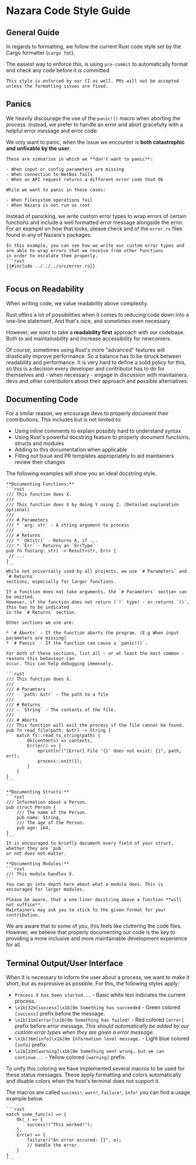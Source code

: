 # Nazara Code Style Guide

## General Guide

In regards to formatting, we follow the current Rust code style set by the Cargo formatter (`cargo fmt`).

The easiest way to enforce this, is using `pre-commit` to automatically format and check any code before it is committed.

```admonish info 
This style is enforced by our CI as well. PRs will not be accepted unless the formatting issues are fixed.
```

## Panics

We heavily discourage the use of the `panic!()` macro when aborting the process. Instead, we prefer to handle an error
and abort gracefully with a helpful error message and error code.

We only want to panic, when the issue we encounter is **both catastrophic and unfixable by the user**.

~~~admonish example
These are szenarios in which we **don't want to panic**:

- When input or config parameters are missing
- When connection to NetBox fails
- When an API request returns a different error code that Ok

While we want to panic in these cases:

- When filesystem operations fail
- When Nazara is not run as root
~~~

Instead of panicking, we write custom error types to wrap errors of certain functions and include a well formatted error message alongside the error.
For an exampel on how that looks, please check and of the `error.rs` files found in any of Nazara's packages.

~~~admonish example collapsible=true title="Example:`src/publisher/error.rs`"
In this example, you can see how we write our custom error types and are able to wrap errors that we receive from other functions
in order to escalate them properly.
```rust
{{#include ../../../src/error.rs}}
```
~~~

## Focus on Readability

When writing code, we value readability above complexity.

Rust offers a lot of possibilities when it comes to reducing code down into a one-line statement. And that's nice,
and sometimes even necessary.

However, we want to take a **readability first** approach with our codebase. Both to aid maintainability and
increase accessibility for newcomers.

Of course, sometimes using Rust's more "advanced" features will drastically improve performance. So a balance has
to be struck between readability and performance. It is very hard to define a solid policy for this, so 
this is a decision every developer and contributor has to do for themselves and - when necessary - engage
in discussion with maintainers, devs and other contributors about their approach and possible alternatives.

## Documenting Code

For a smilar reason, we encourage devs to properly document their contributions.
This includes but is not limited to:

- Using inline comments to explain possibly hard to understand syntax
- Using Rust's powerful docstring feature to properly document functions, structs and modules
- Adding to this documentation when applicable
- Filling out Issue and PR templates appropriately to aid maintainers review their changes

The following examples will show you an ideal docstring style.

~~~admonish example title="Example: Documenting Functions" collapsible=true
**Documenting Functions:**
```rust
/// This function does X.
///
/// This function does X by doing Y using Z. (Detailed explanation optional)
///
/// # Parameters
/// * `arg: str` - A string argument to process
///
/// # Returns
/// * `Ok(str)` - Returns A, if ...
/// * `Err` - Returns an `ErrType`
pub fn foo(arg: str) -> Result<str, Err> {
 // ...
}
```
While not universally used by all projects, we use `# Parameters` and `# Returns`
sections, especially for larger functions.

If a function does not take arguments, the `# Parameters` section can be omitted.
However, if the function does not return (`!` type) - or returns `()`, this has to be indicated
in the `# Returns` section.

Other sections we use are:

* `# Aborts` - If the function aborts the program. (E.g When input parameters are missing)
* `# Panics` - If the function can cause a `panic!()`.

For both of these sections, list all - or at least the most common - reasons this behaviour can
occur. This can help debugging immensely.

```rust
/// This function does X.
///
/// # Paramters
/// - `path: &str` - The path to a file
///
/// # Returns
/// - `String` - The contents of the file.
///
/// # Aborts
/// This function will exit the process if the file cannot be found.
pub fn read_file(path: &str) -> String {
    match fs::read_to_string(path) {
        Ok(contents) => contents,
        Err(err) => {
            eprintln!("[Error] File '{}' does not exist: {}", path, err);
            process::exit(1);
        }
    }
}
```
~~~

~~~ admonish example title="Example: Documenting Structs" collapsible=true
**Documenting Structs:**
```rust
/// Information about a Person.
pub struct Person {
    /// The name of the Person.
    pub name: String,
    /// The age of the Person.
    pub age: i64,
}
```
It is encouraged to briefly document every field of your struct, whether they are `pub`
or not does not matter.
~~~

~~~ admonish example title="Example: Documenting Modules" collapsible=true
**Documenting Modules:**
```rust
//! This module handles X.
```
You can go into depth here about what a module does. This is encouraged for larger modules.
~~~

~~~admonish hint
Please be aware, that a one-liner docstring above a function **will not suffice**.
Maintainers may ask you to stick to the given format for your contribution.
~~~

We are aware that to some of you, this feels like cluttering the code files.
However, we believe that properly documenting our code is the key to providing a more
inclusive and more maintainable development experience for all.

## Terminal Output/User Interface

When it is necessary to inform the user about a process, we want to make it short, but as expressive as possible.
For this, the following styles apply:

* `Process X has been started...` - Basic white text indicates the current process.
* `\x1b[32m[success]\x1b[0m Something has succeeded` - Green colored `[success]` prefix before the message.
* `\x1b[31m[error]\x1b[0m Something has failed!` - Red colored `[error]` prefix before error message. *This should
automatically be added by our custom error types when they are given a error message.*
* `\ẋ1b[36m[info]\x1b[0m Information level message.` - Light blue colored `[info]` prefix.
* `\x1b[33m[warning]\x1b[0m Something went wrong, but we can continue...` - Yellow colored `[warning]` prefix.

To unify this coloring we have implemented several macros to be used for these status messages. These apply
formatting and colors automatically and disable colors when the host's terminal does not support it.

The macros are called `success!`, `warn!`, `failure!`, `info!` you can find a usage example below.

~~~admonish example title="Example: Status Message Macros" collapsible=true
```rust
match some_func(x) => {
    Ok(_) => {
        success!("This worked!");
    },
    Err(e) => {
        failure!("An error occured: {}", e);
        // Handle the error.
    }
}
```
~~~
